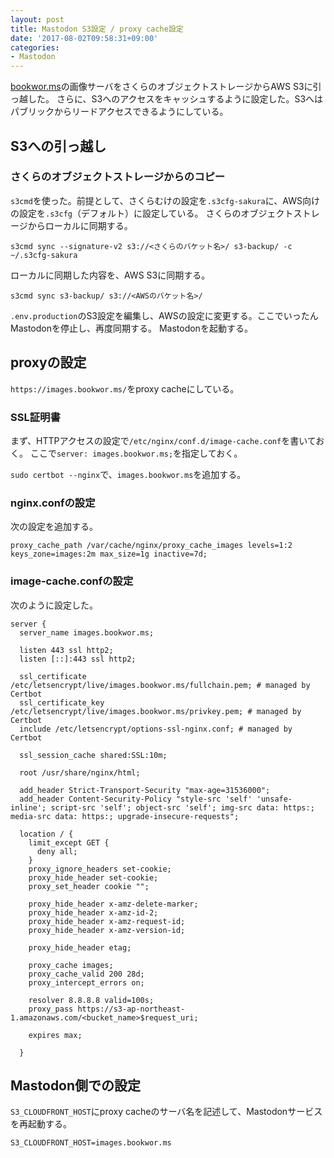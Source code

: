 ```yaml
---
layout: post
title: Mastodon S3設定 / proxy cache設定
date: '2017-08-02T09:58:31+09:00'
categories:
- Mastodon
---
```


[bookwor.ms](https://bookwor.ms)の画像サーバをさくらのオブジェクトストレージからAWS S3に引っ越した。
さらに、S3へのアクセスをキャッシュするように設定した。S3へはパブリックからリードアクセスできるようにしている。

## S3への引っ越し

### さくらのオブジェクトストレージからのコピー

`s3cmd`を使った。前提として、さくらむけの設定を`.s3cfg-sakura`に、AWS向けの設定を`.s3cfg`（デフォルト）に設定している。
さくらのオブジェクトストレージからローカルに同期する。

```
s3cmd sync --signature-v2 s3://<さくらのバケット名>/ s3-backup/ -c ~/.s3cfg-sakura
```

ローカルに同期した内容を、AWS S3に同期する。

```
s3cmd sync s3-backup/ s3://<AWSのバケット名>/ 
```

`.env.production`のS3設定を編集し、AWSの設定に変更する。ここでいったんMastodonを停止し、再度同期する。
Mastodonを起動する。

## proxyの設定

`https://images.bookwor.ms/`をproxy cacheにしている。

### SSL証明書

まず、HTTPアクセスの設定で`/etc/nginx/conf.d/image-cache.conf`を書いておく。
ここで`server: images.bookwor.ms;`を指定しておく。

`sudo certbot --nginx`で、`images.bookwor.ms`を追加する。

### nginx.confの設定

次の設定を追加する。

```
proxy_cache_path /var/cache/nginx/proxy_cache_images levels=1:2 keys_zone=images:2m max_size=1g inactive=7d; 
```

### image-cache.confの設定

次のように設定した。

```
server {
  server_name images.bookwor.ms;

  listen 443 ssl http2; 
  listen [::]:443 ssl http2;
  
  ssl_certificate /etc/letsencrypt/live/images.bookwor.ms/fullchain.pem; # managed by Certbot
  ssl_certificate_key /etc/letsencrypt/live/images.bookwor.ms/privkey.pem; # managed by Certbot
  include /etc/letsencrypt/options-ssl-nginx.conf; # managed by Certbot

  ssl_session_cache shared:SSL:10m;

  root /usr/share/nginx/html;

  add_header Strict-Transport-Security "max-age=31536000";
  add_header Content-Security-Policy "style-src 'self' 'unsafe-inline'; script-src 'self'; object-src 'self'; img-src data: https:; media-src data: https:; upgrade-insecure-requests";

  location / {
    limit_except GET {
      deny all;
    } 
    proxy_ignore_headers set-cookie;
    proxy_hide_header set-cookie;
    proxy_set_header cookie "";

    proxy_hide_header x-amz-delete-marker;
    proxy_hide_header x-amz-id-2;
    proxy_hide_header x-amz-request-id;
    proxy_hide_header x-amz-version-id;

    proxy_hide_header etag;

    proxy_cache images;
    proxy_cache_valid 200 28d;
    proxy_intercept_errors on;

    resolver 8.8.8.8 valid=100s;
    proxy_pass https://s3-ap-northeast-1.amazonaws.com/<bucket_name>$request_uri;

    expires max;

  }
```

## Mastodon側での設定

`S3_CLOUDFRONT_HOST`にproxy cacheのサーバ名を記述して、Mastodonサービスを再起動する。

```
S3_CLOUDFRONT_HOST=images.bookwor.ms
```
